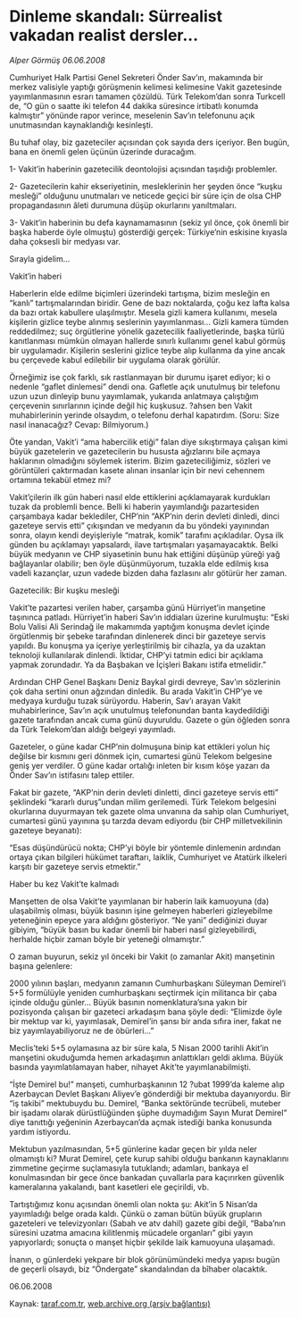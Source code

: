 # Dinleme skandalı: Sürrealist vakadan realist dersler...

*Alper Görmüş 06.06.2008*

<div class="yazi">Cumhuriyet Halk Partisi Genel Sekreteri Önder Sav’ın, makamında bir merkez valisiyle yaptığı görüşmenin kelimesi kelimesine Vakit gazetesinde yayımlanmasının esrarı tamamen çözüldü. Türk Telekom’dan sonra Turkcell de, “O gün o saatte iki telefon 44 dakika süresince irtibatlı konumda kalmıştır” yönünde rapor verince, meselenin Sav’ın telefonunu açık unutmasından kaynaklandığı kesinleşti.

Bu tuhaf olay, biz gazeteciler açısından çok sayıda ders içeriyor. Ben bugün, bana en önemli gelen üçünün üzerinde duracağım.

1- Vakit’in haberinin gazetecilik deontolojisi açısından taşıdığı problemler.

2- Gazetecilerin kahir ekseriyetinin, mesleklerinin her şeyden önce “kuşku mesleği” olduğunu unutmaları ve neticede geçici bir süre için de olsa CHP propagandasının âleti durumuna düşüp okurlarını yanıltmaları.

3- Vakit’in haberinin bu defa kaynamamasının (sekiz yıl önce, çok önemli bir başka haberde öyle olmuştu) gösterdiği gerçek: Türkiye’nin eskisine kıyasla daha çoksesli bir medyası var.

Sırayla gidelim...


Vakit’in haberi

Haberlerin elde edilme biçimleri üzerindeki tartışma, bizim mesleğin en “kanlı” tartışmalarından biridir. Gene de bazı noktalarda, çoğu kez lafta kalsa da bazı ortak kabullere ulaşılmıştır. Mesela gizli kamera kullanımı, mesela kişilerin gizlice teybe alınmış seslerinin yayımlanması... Gizli kamera tümden reddedilmez; suç örgütlerine yönelik gazetecilik faaliyetlerinde, başka türlü kanıtlanması mümkün olmayan hallerde sınırlı kullanımı genel kabul görmüş bir uygulamadır. Kişilerin seslerini gizlice teybe alıp kullanma da yine ancak bu çerçevede kabul edilebilir bir uygulama olarak görülür.

Örneğimiz ise çok farklı, sık rastlanmayan bir durumu işaret ediyor; ki o nedenle “gaflet dinlemesi” dendi ona. Gafletle açık unutulmuş bir telefonu uzun uzun dinleyip bunu yayımlamak, yukarıda anlatmaya çalıştığım çerçevenin sınırlarının içinde değil hiç kuşkusuz. ?ahsen ben Vakit muhabirlerinin yerinde olsaydım, o telefonu derhal kapatırdım. (Soru: Size nasıl inanacağız? Cevap: Bilmiyorum.)

Öte yandan, Vakit’i “ama habercilik etiği” falan diye sıkıştırmaya çalışan kimi büyük gazetelerin ve gazetecilerin bu hususta ağızlarını bile açmaya haklarının olmadığını söylemek isterim. Bizim gazeteciliğimiz, sözleri ve görüntüleri çaktırmadan kasete alınan insanlar için bir nevi cehennem ortamına tekabül etmez mi?

Vakit’çilerin ilk gün haberi nasıl elde ettiklerini açıklamayarak kurdukları tuzak da problemli bence. Belli ki haberin yayımlandığı pazartesiden çarşambaya kadar beklediler, CHP’nin “AKP’nin derin devleti dinledi, dinci gazeteye servis etti” çıkışından ve medyanın da bu yöndeki yayınından sonra, olayın kendi deyişleriyle “matrak, komik” tarafını açıkladılar. Oysa ilk günden bu açıklamayı yapsalardı, ilave tartışmaları yaşamayacaktık. Belki büyük medyanın ve CHP siyasetinin bunu hak ettiğini düşünüp yüreği yağ bağlayanlar olabilir; ben öyle düşünmüyorum, tuzakla elde edilmiş kısa vadeli kazançlar, uzun vadede bizden daha fazlasını alır götürür her zaman. 


Gazetecilik: Bir kuşku mesleği

Vakit’te pazartesi verilen haber, çarşamba günü Hürriyet’in manşetine taşınınca patladı. Hürriyet’in haberi Sav’ın iddiaları üzerine kurulmuştu: “Eski Bolu Valisi Ali Serindağ ile makamımda yaptığım konuşma devlet içinde örgütlenmiş bir şebeke tarafından dinlenerek dinci bir gazeteye servis yapıldı. Bu konuşma ya içeriye yerleştirilmiş bir cihazla, ya da uzaktan teknoloji kullanılarak dinlendi. İktidar, CHP’yi tatmin edici bir açıklama yapmak zorundadır. Ya da Başbakan ve İçişleri Bakanı istifa etmelidir.”

Ardından CHP Genel Başkanı Deniz Baykal girdi devreye, Sav’ın sözlerinin çok daha sertini onun ağzından dinledik. Bu arada Vakit’in CHP’ye ve medyaya kurduğu tuzak sürüyordu. Haberin, Sav’ı arayan Vakit muhabirlerince, Sav’ın açık unutulmuş telefonundan banta kaydedildiği gazete tarafından ancak cuma günü duyuruldu. Gazete o gün öğleden sonra da Türk Telekom’dan aldığı belgeyi yayımladı.

Gazeteler, o güne kadar CHP’nin dolmuşuna binip kat ettikleri yolun hiç değilse bir kısmını geri dönmek için, cumartesi günü Telekom belgesine geniş yer verdiler. O güne kadar ortalığı inleten bir kısım köşe yazarı da Önder Sav’ın istifasını talep ettiler.

Fakat bir gazete, “AKP’nin derin devleti dinletti, dinci gazeteye servis etti” şeklindeki “kararlı duruş”undan milim gerilemedi. Türk Telekom belgesini okurlarına duyurmayan tek gazete olma unvanına da sahip olan Cumhuriyet, cumartesi günü yayınına şu tarzda devam ediyordu (bir CHP milletvekilinin gazeteye beyanatı):

“Esas düşündürücü nokta; CHP’yi böyle bir yöntemle dinlemenin ardından ortaya çıkan bilgileri hükümet taraftarı, laiklik, Cumhuriyet ve Atatürk ilkeleri karşıtı bir gazeteye servis etmektir.”

 
Haber bu kez Vakit’te kalmadı

Manşetten de olsa Vakit’te yayımlanan bir haberin laik kamuoyuna (da) ulaşabilmiş olması, büyük basının işine gelmeyen haberleri gizleyebilme yeteneğinin epeyce yara aldığını gösteriyor. “Ne yani” dediğinizi duyar gibiyim, “büyük basın bu kadar önemli bir haberi nasıl gizleyebilirdi, herhalde hiçbir zaman böyle bir yeteneği olmamıştır.”

O zaman buyurun, sekiz yıl önceki bir Vakit (o zamanlar Akit) manşetinin başına gelenlere:

2000 yılının başları, medyanın zamanın Cumhurbaşkanı Süleyman Demirel’i 5+5 formülüyle yeniden cumhurbaşkanı seçtirmek için militanca bir çaba içinde olduğu günler... Büyük basının nomenklatura’sına yakın bir pozisyonda çalışan bir gazeteci arkadaşım bana şöyle dedi: “Elimizde öyle bir mektup var ki, yayımlasak, Demirel’in şansı bir anda sıfıra iner, fakat ne biz yayımlayabiliyoruz ne de öbürleri...”

Meclis’teki 5+5 oylamasına az bir süre kala, 5 Nisan 2000 tarihli Akit’in manşetini okuduğumda hemen arkadaşımın anlattıkları geldi aklıma. Büyük basında yayımlatılamayan haber, nihayet Akit’te yayımlanabilmişti.

“İşte Demirel bu!” manşeti, cumhurbaşkanının 12 ?ubat 1999’da kaleme alıp Azerbaycan Devlet Başkanı Aliyev’e gönderdiği bir mektuba dayanıyordu. Bir “iş takibi” mektubuydu bu. Demirel, “Banka sektöründe tecrübeli, muteber bir işadamı olarak dürüstlüğünden şüphe duymadığım Sayın Murat Demirel” diye tanıttığı yeğeninin Azerbaycan’da açmak istediği banka konusunda yardım istiyordu.

Mektubun yazılmasından, 5+5 günlerine kadar geçen bir yılda neler olmamıştı ki? Murat Demirel, çete kurup sahibi olduğu bankanın kaynaklarını zimmetine geçirme suçlamasıyla tutuklandı; adamları, bankaya el konulmasından bir gece önce bankadan çuvallarla para kaçırırken güvenlik kameralarına yakalandı, bant kasetleri ele geçirildi, vb.

Tartıştığımız konu açısından önemli olan nokta şu: Akit’in 5 Nisan’da yayımladığı belge orada kaldı. Çünkü o zaman bütün büyük grupların gazeteleri ve televizyonları (Sabah ve atv dahil) gazete gibi değil, “Baba’nın süresini uzatma amacına kilitlenmiş mücadele organları” gibi yayın yapıyorlardı; sonuçta o manşet hiçbir şekilde laik kamuoyuna ulaşamadı.

İnanın, o günlerdeki yekpare bir blok görünümündeki medya yapısı bugün de geçerli olsaydı, biz “Öndergate” skandalından da bîhaber olacaktık. 

06.06.2008</div>

Kaynak: [taraf.com.tr](http://www.taraf.com.tr:80/alper-gormus/makale-dinleme-skandali-surrealist-vakadan-realist.htm), [web.archive.org (arşiv bağlantısı)](http://web.archive.org/web/20101115124334/http://www.taraf.com.tr:80/alper-gormus/makale-dinleme-skandali-surrealist-vakadan-realist.htm)
